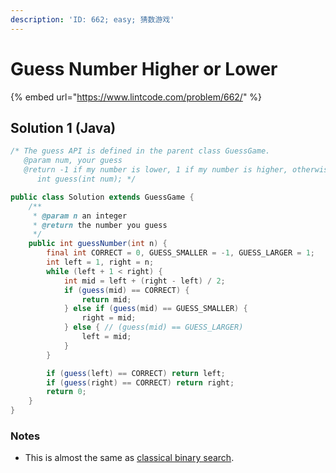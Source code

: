 ```yaml
---
description: 'ID: 662; easy; 猜数游戏'
---
```


# Guess Number Higher or Lower

{% embed url="https://www.lintcode.com/problem/662/" %}

## Solution 1 \(Java\)

```java
/* The guess API is defined in the parent class GuessGame.
   @param num, your guess
   @return -1 if my number is lower, 1 if my number is higher, otherwise return 0
      int guess(int num); */

public class Solution extends GuessGame {
    /**
     * @param n an integer
     * @return the number you guess
     */
    public int guessNumber(int n) {
        final int CORRECT = 0, GUESS_SMALLER = -1, GUESS_LARGER = 1;
        int left = 1, right = n;
        while (left + 1 < right) {
            int mid = left + (right - left) / 2;
            if (guess(mid) == CORRECT) {
                return mid;
            } else if (guess(mid) == GUESS_SMALLER) {
                right = mid;
            } else { // (guess(mid) == GUESS_LARGER)
                left = mid;
            }
        }

        if (guess(left) == CORRECT) return left;
        if (guess(right) == CORRECT) return right;
        return 0;
    }
}
```

### Notes

* This is almost the same as [classical binary search](classical-binary-search.md).

